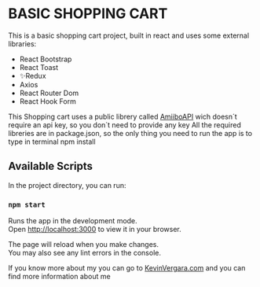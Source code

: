 # BASIC SHOPPING CART

This is a basic shopping cart project, built in react and uses some external libraries:

- React Bootstrap
- React Toast
- ✨Redux
- Axios
- React Router Dom
- React Hook Form

This Shopping cart uses a public librery called [AmiiboAPI](https://amiiboapi.com/docs/) wich doesn´t require an api key, so you don´t need to provide any key
All the required libreries are in package.json, so the only thing you need to run the app is to type in terminal npm install

## Available Scripts

In the project directory, you can run:

### `npm start`

Runs the app in the development mode.\
Open [http://localhost:3000](http://localhost:3000) to view it in your browser.

The page will reload when you make changes.\
You may also see any lint errors in the console.

If you know more about my you can go to [KevinVergara.com](https://kevinvergara/) and you can find more information about me

